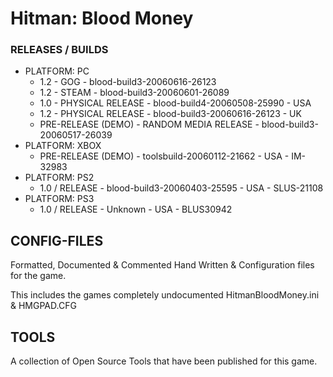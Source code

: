 # Hitman: Blood Money

### RELEASES / BUILDS

 - PLATFORM: PC
   - 1.2	- GOG - blood-build3-20060616-26123
   - 1.2	- STEAM - blood-build3-20060601-26089
   - 1.0 - PHYSICAL RELEASE - blood-build4-20060508-25990 - USA
   - 1.2 - PHYSICAL RELEASE - blood-build3-20060616-26123 - UK
   - PRE-RELEASE	(DEMO) - RANDOM MEDIA RELEASE - blood-build3-20060517-26039
 - PLATFORM: XBOX
   - PRE-RELEASE	(DEMO) - toolsbuild-20060112-21662 - USA - IM-32983
 - PLATFORM: PS2
   - 1.0 / RELEASE - blood-build3-20060403-25595 - USA - SLUS-21108
 - PLATFORM: PS3
   - 1.0 / RELEASE - Unknown - USA - BLUS30942

## CONFIG-FILES
Formatted, Documented & Commented Hand Written & Configuration files for the game.

This includes the games completely undocumented HitmanBloodMoney.ini & HMGPAD.CFG

## TOOLS
A collection of Open Source Tools that have been published for this game.
